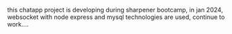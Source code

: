 this chatapp project is developing during sharpener bootcamp, in jan 2024, websocket with node express and mysql technologies are used, continue to work....
